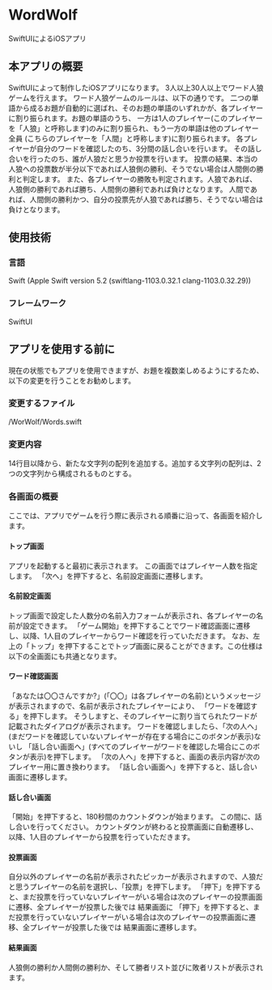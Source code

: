 # WordWolf
SwiftUIによるiOSアプリ

## 本アプリの概要
SwiftUIによって制作したiOSアプリになります。
3人以上30人以上でワード人狼ゲームを行えます。
ワード人狼ゲームのルールは、以下の通りです。
二つの単語から成るお題が自動的に選ばれ、そのお題の単語のいずれかが、各プレイヤーに割り振られます。お題の単語のうち、
一方は1人のプレイヤー(このプレイヤーを「人狼」と呼称します)のみに割り振られ、もう一方の単語は他のプレイヤー全員
(こちらのプレイヤーを「人間」と呼称します)に割り振られます。
各プレイヤーが自分のワードを確認したのち、3分間の話し合いを行います。
その話し合いを行ったのち、誰が人狼だと思うか投票を行います。
投票の結果、本当の人狼への投票数が半分以下であれば人狼側の勝利、そうでない場合は人間側の勝利と判定します。
また、各プレイヤーの勝敗も判定されます。人狼であれば、人狼側の勝利であれば勝ち、人間側の勝利であれば負けとなります。
人間であれば、人間側の勝利かつ、自分の投票先が人狼であれば勝ち、そうでない場合は負けとなります。

## 使用技術

### 言語
Swift
(Apple Swift version 5.2 (swiftlang-1103.0.32.1 clang-1103.0.32.29))

### フレームワーク
SwiftUI

## アプリを使用する前に
現在の状態でもアプリを使用できますが、お題を複数楽しめるようにするため、以下の変更を行うことをお勧めします。
### 変更するファイル
/WorWolf/Words.swift
### 変更内容
14行目以降から、新たな文字列の配列を追加する。追加する文字列の配列は、2つの文字列から構成されるものとする。

### 各画面の概要
ここでは、アプリでゲームを行う際に表示される順番に沿って、各画面を紹介します。

#### トップ画面
アプリを起動すると最初に表示されます。
この画面ではプレイヤー人数を指定します。
「次へ」を押下すると、名前設定画面に遷移します。

#### 名前設定画面
トップ画面で設定した人数分の名前入力フォームが表示され、各プレイヤーの名前が設定できます。
「ゲーム開始」を押下することでワード確認画面に遷移し、以降、1人目のプレイヤーからワード確認を行っていただきます。
なお、左上の「トップ」を押下することでトップ画面に戻ることができます。この仕様は以下の全画面にも共通となります。

#### ワード確認画面
「あなたは〇〇さんですか?」(「〇〇」は各プレイヤーの名前)というメッセージが表示されますので、名前が表示されたプレイヤーにより、
「ワードを確認する」を押下します。
そうしますと、そのプレイヤーに割り当てられたワードが記載されたダイアログが表示されます。
ワードを確認しましたら、「次の人へ」(まだワードを確認していないプレイヤーが存在する場合にこのボタンが表示)ないし
「話し合い画面へ」(すべてのプレイヤーがワードを確認した場合にこのボタンが表示)を押下します。
「次の人へ」を押下すると、画面の表示内容が次のプレイヤー用に置き換わります。
「話し合い画面へ」を押下すると、話し合い画面に遷移します。

#### 話し合い画面
「開始」を押下すると、180秒間のカウントダウンが始まります。
この間に、話し合いを行ってください。
カウントダウンが終わると投票画面に自動遷移し、以降、1人目のプレイヤーから投票を行っていただきます。

#### 投票画面
自分以外のプレイヤーの名前が表示されたピッカーが表示されますので、人狼だと思うプレイヤーの名前を選択し、「投票」を押下します。
「押下」を押下すると、まだ投票を行っていないプレイヤーがいる場合は次のプレイヤーの投票画面に遷移、全プレイヤーが投票した後では
結果画面に
「押下」を押下すると、まだ投票を行っていないプレイヤーがいる場合は次のプレイヤーの投票画面に遷移、全プレイヤーが投票した後では
結果画面に遷移します。

#### 結果画面
人狼側の勝利か人間側の勝利か、そして勝者リスト並びに敗者リストが表示されます。

